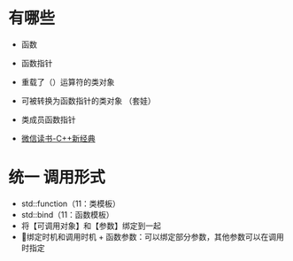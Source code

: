 
# 有哪些
 - 函数
 - 函数指针

 - 重载了（）运算符的类对象  
 - 可被转换为函数指针的类对象 （套娃）
 - 类成员函数指针

 - [微信读书-C++新经典]

# 统一 调用形式
 - std::function（11：类模板）
 - std::bind（11：函数模板）
  - 将【可调用对象】和【参数】绑定到一起
  - 📐绑定时机和调用时机 + 函数参数：可以绑定部分参数，其他参数可以在调用时指定



[微信读书-C++新经典]:https://weread.qq.com/web/reader/55f32d30813ab6ea1g017832k33e3289021c33e75ff09694?
